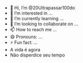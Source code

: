 - 👋 Hi, I’m @20Ultrapassar100do
- 👀 I’m interested in ...
- 🌱 I’m currently learning ...
- 💞️ I’m looking to collaborate on ...
- 📫 How to reach me ...
- 😄 Pronouns: ...
- ⚡ Fun fact: ...
- A vida é agora
- Não disperdice seu tempo

<!---
20Ultrapassar100do/20Ultrapassar100do is a ✨ special ✨ repository because its `README.md` (this file) appears on your GitHub profile.
You can click the Preview link to take a look at your changes.
--->
